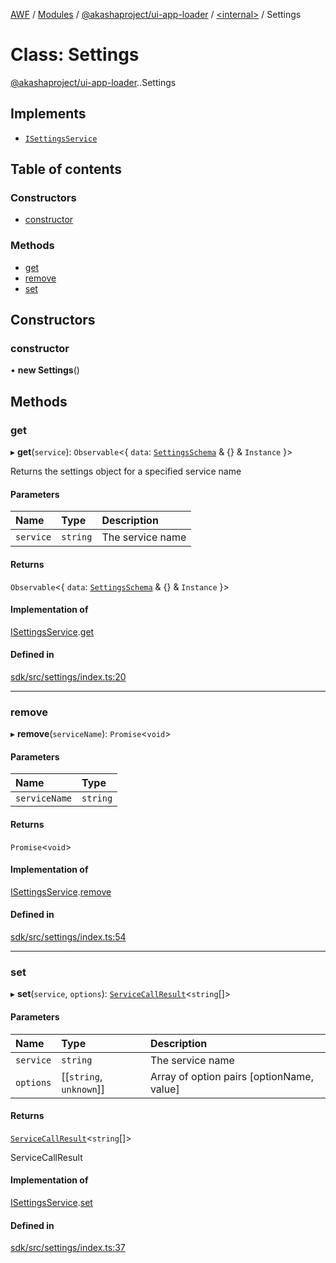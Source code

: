 [AWF](../README.md) / [Modules](../modules.md) / [@akashaproject/ui-app-loader](../modules/akashaproject_ui_app_loader.md) / [<internal\>](../modules/akashaproject_ui_app_loader._internal_.md) / Settings

# Class: Settings

[@akashaproject/ui-app-loader](../modules/akashaproject_ui_app_loader.md).[<internal>](../modules/akashaproject_ui_app_loader._internal_.md).Settings

## Implements

- [`ISettingsService`](../interfaces/akashaproject_ui_app_loader._internal_.ISettingsService.md)

## Table of contents

### Constructors

- [constructor](akashaproject_ui_app_loader._internal_.Settings.md#constructor)

### Methods

- [get](akashaproject_ui_app_loader._internal_.Settings.md#get)
- [remove](akashaproject_ui_app_loader._internal_.Settings.md#remove)
- [set](akashaproject_ui_app_loader._internal_.Settings.md#set)

## Constructors

### constructor

• **new Settings**()

## Methods

### get

▸ **get**(`service`): `Observable`<{ `data`: [`SettingsSchema`](../interfaces/akashaproject_ui_app_loader._internal_.SettingsSchema.md) & {} & `Instance`  }\>

Returns the settings object for a specified service name

#### Parameters

| Name | Type | Description |
| :------ | :------ | :------ |
| `service` | `string` | The service name |

#### Returns

`Observable`<{ `data`: [`SettingsSchema`](../interfaces/akashaproject_ui_app_loader._internal_.SettingsSchema.md) & {} & `Instance`  }\>

#### Implementation of

[ISettingsService](../interfaces/akashaproject_ui_app_loader._internal_.ISettingsService.md).[get](../interfaces/akashaproject_ui_app_loader._internal_.ISettingsService.md#get)

#### Defined in

[sdk/src/settings/index.ts:20](https://github.com/AKASHAorg/akasha-world-framework/blob/d81a7246/sdk/src/settings/index.ts#L20)

___

### remove

▸ **remove**(`serviceName`): `Promise`<`void`\>

#### Parameters

| Name | Type |
| :------ | :------ |
| `serviceName` | `string` |

#### Returns

`Promise`<`void`\>

#### Implementation of

[ISettingsService](../interfaces/akashaproject_ui_app_loader._internal_.ISettingsService.md).[remove](../interfaces/akashaproject_ui_app_loader._internal_.ISettingsService.md#remove)

#### Defined in

[sdk/src/settings/index.ts:54](https://github.com/AKASHAorg/akasha-world-framework/blob/d81a7246/sdk/src/settings/index.ts#L54)

___

### set

▸ **set**(`service`, `options`): [`ServiceCallResult`](../modules/akashaproject_ui_app_loader._internal_.md#servicecallresult)<`string`[]\>

#### Parameters

| Name | Type | Description |
| :------ | :------ | :------ |
| `service` | `string` | The service name |
| `options` | [[`string`, `unknown`]] | Array of option pairs [optionName, value] |

#### Returns

[`ServiceCallResult`](../modules/akashaproject_ui_app_loader._internal_.md#servicecallresult)<`string`[]\>

ServiceCallResult

#### Implementation of

[ISettingsService](../interfaces/akashaproject_ui_app_loader._internal_.ISettingsService.md).[set](../interfaces/akashaproject_ui_app_loader._internal_.ISettingsService.md#set)

#### Defined in

[sdk/src/settings/index.ts:37](https://github.com/AKASHAorg/akasha-world-framework/blob/d81a7246/sdk/src/settings/index.ts#L37)
